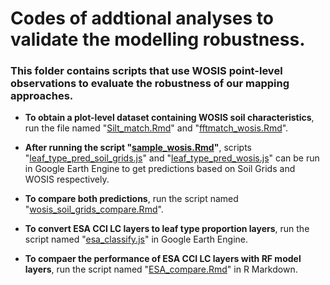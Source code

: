 # Codes of addtional analyses to validate the modelling robustness. 

### This folder contains scripts that use WOSIS point-level observations to evaluate the robustness of our mapping approaches. 

- **To obtain a plot-level dataset containing WOSIS soil characteristics**, run the file named "[Silt_match.Rmd](mapping_code/Validation_code/Silt_match.Rmd)" and "[fftmatch_wosis.Rmd](mapping_code/Validation_code/fftmatch_wosis.Rmd)".
- **After running the script "[sample_wosis.Rmd](mapping_code/Validation_code/sample_wosis.Rmd)"**, scripts "[leaf_type_pred_soil_grids.js](mapping_code/Validation_code/leaf_type_pred_soil_grids.js)" and "[leaf_type_pred_wosis.js](mapping_code/Validation_code/leaf_type_pred_wosis.js)" can be run in Google Earth Engine to get predictions based on Soil Grids and WOSIS respectively. 
- **To compare both predictions**, run the script named "[wosis_soil_grids_compare.Rmd](mapping_code/Validation_code/wosis_soil_grids_compare.Rmd)".

- **To convert ESA CCI LC layers to leaf type proportion layers**, run the script named "[esa_classify.js](mapping_code/Validation_code/esa_classify.js)" in Google Earth Engine. 
- **To compaer the performance of ESA CCI LC layers with RF model layers**, run the script named "[ESA_compare.Rmd](mapping_code/Validation_code/ESA_compare.Rmd)" in R Markdown.
